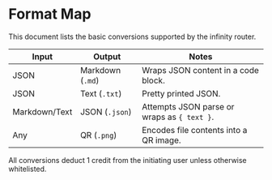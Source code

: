 # Format Map

This document lists the basic conversions supported by the infinity router.

| Input | Output | Notes |
|-------|-------|-------|
| JSON  | Markdown (`.md`) | Wraps JSON content in a code block. |
| JSON  | Text (`.txt`) | Pretty printed JSON. |
| Markdown/Text | JSON (`.json`) | Attempts JSON parse or wraps as `{ text }`. |
| Any | QR (`.png`) | Encodes file contents into a QR image. |

All conversions deduct 1 credit from the initiating user unless otherwise whitelisted.
